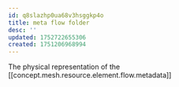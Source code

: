 ```yaml
---
id: q8slazhp0ua68v3hsggkp4o
title: meta flow folder
desc: ''
updated: 1752722655306
created: 1751206968994
---
```


The physical representation of the [[concept.mesh.resource.element.flow.metadata]]

